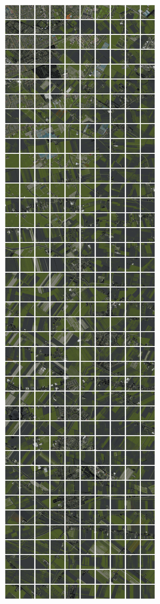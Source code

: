 <html>
<div>
<img src="https://github.com/HakkaTjakka/NL_TILE_MAP/blob/main/18/620/-1060/r.6200.-10600.png" height="44" width="44">
<img src="https://github.com/HakkaTjakka/NL_TILE_MAP/blob/main/18/620/-1060/r.6201.-10600.png" height="44" width="44">
<img src="https://github.com/HakkaTjakka/NL_TILE_MAP/blob/main/18/620/-1060/r.6202.-10600.png" height="44" width="44">
<img src="https://github.com/HakkaTjakka/NL_TILE_MAP/blob/main/18/620/-1060/r.6203.-10600.png" height="44" width="44">
<img src="https://github.com/HakkaTjakka/NL_TILE_MAP/blob/main/18/620/-1060/r.6204.-10600.png" height="44" width="44">
<img src="https://github.com/HakkaTjakka/NL_TILE_MAP/blob/main/18/620/-1060/r.6205.-10600.png" height="44" width="44">
<img src="https://github.com/HakkaTjakka/NL_TILE_MAP/blob/main/18/620/-1060/r.6206.-10600.png" height="44" width="44">
<img src="https://github.com/HakkaTjakka/NL_TILE_MAP/blob/main/18/620/-1060/r.6207.-10600.png" height="44" width="44">
<img src="https://github.com/HakkaTjakka/NL_TILE_MAP/blob/main/18/620/-1060/r.6208.-10600.png" height="44" width="44">
<img src="https://github.com/HakkaTjakka/NL_TILE_MAP/blob/main/18/620/-1060/r.6209.-10600.png" height="44" width="44">
<img src="https://github.com/HakkaTjakka/NL_TILE_MAP/blob/main/18/621/-1060/r.6210.-10600.png" height="44" width="44">
<img src="https://github.com/HakkaTjakka/NL_TILE_MAP/blob/main/18/621/-1060/r.6211.-10600.png" height="44" width="44">
<img src="https://github.com/HakkaTjakka/NL_TILE_MAP/blob/main/18/621/-1060/r.6212.-10600.png" height="44" width="44">
<img src="https://github.com/HakkaTjakka/NL_TILE_MAP/blob/main/18/621/-1060/r.6213.-10600.png" height="44" width="44">
<img src="https://github.com/HakkaTjakka/NL_TILE_MAP/blob/main/18/621/-1060/r.6214.-10600.png" height="44" width="44">
<img src="https://github.com/HakkaTjakka/NL_TILE_MAP/blob/main/18/621/-1060/r.6215.-10600.png" height="44" width="44">
<img src="https://github.com/HakkaTjakka/NL_TILE_MAP/blob/main/18/621/-1060/r.6216.-10600.png" height="44" width="44">
<img src="https://github.com/HakkaTjakka/NL_TILE_MAP/blob/main/18/621/-1060/r.6217.-10600.png" height="44" width="44">
<img src="https://github.com/HakkaTjakka/NL_TILE_MAP/blob/main/18/621/-1060/r.6218.-10600.png" height="44" width="44">
<img src="https://github.com/HakkaTjakka/NL_TILE_MAP/blob/main/18/621/-1060/r.6219.-10600.png" height="44" width="44">
<br>
<img src="https://github.com/HakkaTjakka/NL_TILE_MAP/blob/main/18/620/-1060/r.6200.-10599.png" height="44" width="44">
<img src="https://github.com/HakkaTjakka/NL_TILE_MAP/blob/main/18/620/-1060/r.6201.-10599.png" height="44" width="44">
<img src="https://github.com/HakkaTjakka/NL_TILE_MAP/blob/main/18/620/-1060/r.6202.-10599.png" height="44" width="44">
<img src="https://github.com/HakkaTjakka/NL_TILE_MAP/blob/main/18/620/-1060/r.6203.-10599.png" height="44" width="44">
<img src="https://github.com/HakkaTjakka/NL_TILE_MAP/blob/main/18/620/-1060/r.6204.-10599.png" height="44" width="44">
<img src="https://github.com/HakkaTjakka/NL_TILE_MAP/blob/main/18/620/-1060/r.6205.-10599.png" height="44" width="44">
<img src="https://github.com/HakkaTjakka/NL_TILE_MAP/blob/main/18/620/-1060/r.6206.-10599.png" height="44" width="44">
<img src="https://github.com/HakkaTjakka/NL_TILE_MAP/blob/main/18/620/-1060/r.6207.-10599.png" height="44" width="44">
<img src="https://github.com/HakkaTjakka/NL_TILE_MAP/blob/main/18/620/-1060/r.6208.-10599.png" height="44" width="44">
<img src="https://github.com/HakkaTjakka/NL_TILE_MAP/blob/main/18/620/-1060/r.6209.-10599.png" height="44" width="44">
<img src="https://github.com/HakkaTjakka/NL_TILE_MAP/blob/main/18/621/-1060/r.6210.-10599.png" height="44" width="44">
<img src="https://github.com/HakkaTjakka/NL_TILE_MAP/blob/main/18/621/-1060/r.6211.-10599.png" height="44" width="44">
<img src="https://github.com/HakkaTjakka/NL_TILE_MAP/blob/main/18/621/-1060/r.6212.-10599.png" height="44" width="44">
<img src="https://github.com/HakkaTjakka/NL_TILE_MAP/blob/main/18/621/-1060/r.6213.-10599.png" height="44" width="44">
<img src="https://github.com/HakkaTjakka/NL_TILE_MAP/blob/main/18/621/-1060/r.6214.-10599.png" height="44" width="44">
<img src="https://github.com/HakkaTjakka/NL_TILE_MAP/blob/main/18/621/-1060/r.6215.-10599.png" height="44" width="44">
<img src="https://github.com/HakkaTjakka/NL_TILE_MAP/blob/main/18/621/-1060/r.6216.-10599.png" height="44" width="44">
<img src="https://github.com/HakkaTjakka/NL_TILE_MAP/blob/main/18/621/-1060/r.6217.-10599.png" height="44" width="44">
<img src="https://github.com/HakkaTjakka/NL_TILE_MAP/blob/main/18/621/-1060/r.6218.-10599.png" height="44" width="44">
<img src="https://github.com/HakkaTjakka/NL_TILE_MAP/blob/main/18/621/-1060/r.6219.-10599.png" height="44" width="44">
<br>
<img src="https://github.com/HakkaTjakka/NL_TILE_MAP/blob/main/18/620/-1060/r.6200.-10598.png" height="44" width="44">
<img src="https://github.com/HakkaTjakka/NL_TILE_MAP/blob/main/18/620/-1060/r.6201.-10598.png" height="44" width="44">
<img src="https://github.com/HakkaTjakka/NL_TILE_MAP/blob/main/18/620/-1060/r.6202.-10598.png" height="44" width="44">
<img src="https://github.com/HakkaTjakka/NL_TILE_MAP/blob/main/18/620/-1060/r.6203.-10598.png" height="44" width="44">
<img src="https://github.com/HakkaTjakka/NL_TILE_MAP/blob/main/18/620/-1060/r.6204.-10598.png" height="44" width="44">
<img src="https://github.com/HakkaTjakka/NL_TILE_MAP/blob/main/18/620/-1060/r.6205.-10598.png" height="44" width="44">
<img src="https://github.com/HakkaTjakka/NL_TILE_MAP/blob/main/18/620/-1060/r.6206.-10598.png" height="44" width="44">
<img src="https://github.com/HakkaTjakka/NL_TILE_MAP/blob/main/18/620/-1060/r.6207.-10598.png" height="44" width="44">
<img src="https://github.com/HakkaTjakka/NL_TILE_MAP/blob/main/18/620/-1060/r.6208.-10598.png" height="44" width="44">
<img src="https://github.com/HakkaTjakka/NL_TILE_MAP/blob/main/18/620/-1060/r.6209.-10598.png" height="44" width="44">
<img src="https://github.com/HakkaTjakka/NL_TILE_MAP/blob/main/18/621/-1060/r.6210.-10598.png" height="44" width="44">
<img src="https://github.com/HakkaTjakka/NL_TILE_MAP/blob/main/18/621/-1060/r.6211.-10598.png" height="44" width="44">
<img src="https://github.com/HakkaTjakka/NL_TILE_MAP/blob/main/18/621/-1060/r.6212.-10598.png" height="44" width="44">
<img src="https://github.com/HakkaTjakka/NL_TILE_MAP/blob/main/18/621/-1060/r.6213.-10598.png" height="44" width="44">
<img src="https://github.com/HakkaTjakka/NL_TILE_MAP/blob/main/18/621/-1060/r.6214.-10598.png" height="44" width="44">
<img src="https://github.com/HakkaTjakka/NL_TILE_MAP/blob/main/18/621/-1060/r.6215.-10598.png" height="44" width="44">
<img src="https://github.com/HakkaTjakka/NL_TILE_MAP/blob/main/18/621/-1060/r.6216.-10598.png" height="44" width="44">
<img src="https://github.com/HakkaTjakka/NL_TILE_MAP/blob/main/18/621/-1060/r.6217.-10598.png" height="44" width="44">
<img src="https://github.com/HakkaTjakka/NL_TILE_MAP/blob/main/18/621/-1060/r.6218.-10598.png" height="44" width="44">
<img src="https://github.com/HakkaTjakka/NL_TILE_MAP/blob/main/18/621/-1060/r.6219.-10598.png" height="44" width="44">
<br>
<img src="https://github.com/HakkaTjakka/NL_TILE_MAP/blob/main/18/620/-1060/r.6200.-10597.png" height="44" width="44">
<img src="https://github.com/HakkaTjakka/NL_TILE_MAP/blob/main/18/620/-1060/r.6201.-10597.png" height="44" width="44">
<img src="https://github.com/HakkaTjakka/NL_TILE_MAP/blob/main/18/620/-1060/r.6202.-10597.png" height="44" width="44">
<img src="https://github.com/HakkaTjakka/NL_TILE_MAP/blob/main/18/620/-1060/r.6203.-10597.png" height="44" width="44">
<img src="https://github.com/HakkaTjakka/NL_TILE_MAP/blob/main/18/620/-1060/r.6204.-10597.png" height="44" width="44">
<img src="https://github.com/HakkaTjakka/NL_TILE_MAP/blob/main/18/620/-1060/r.6205.-10597.png" height="44" width="44">
<img src="https://github.com/HakkaTjakka/NL_TILE_MAP/blob/main/18/620/-1060/r.6206.-10597.png" height="44" width="44">
<img src="https://github.com/HakkaTjakka/NL_TILE_MAP/blob/main/18/620/-1060/r.6207.-10597.png" height="44" width="44">
<img src="https://github.com/HakkaTjakka/NL_TILE_MAP/blob/main/18/620/-1060/r.6208.-10597.png" height="44" width="44">
<img src="https://github.com/HakkaTjakka/NL_TILE_MAP/blob/main/18/620/-1060/r.6209.-10597.png" height="44" width="44">
<img src="https://github.com/HakkaTjakka/NL_TILE_MAP/blob/main/18/621/-1060/r.6210.-10597.png" height="44" width="44">
<img src="https://github.com/HakkaTjakka/NL_TILE_MAP/blob/main/18/621/-1060/r.6211.-10597.png" height="44" width="44">
<img src="https://github.com/HakkaTjakka/NL_TILE_MAP/blob/main/18/621/-1060/r.6212.-10597.png" height="44" width="44">
<img src="https://github.com/HakkaTjakka/NL_TILE_MAP/blob/main/18/621/-1060/r.6213.-10597.png" height="44" width="44">
<img src="https://github.com/HakkaTjakka/NL_TILE_MAP/blob/main/18/621/-1060/r.6214.-10597.png" height="44" width="44">
<img src="https://github.com/HakkaTjakka/NL_TILE_MAP/blob/main/18/621/-1060/r.6215.-10597.png" height="44" width="44">
<img src="https://github.com/HakkaTjakka/NL_TILE_MAP/blob/main/18/621/-1060/r.6216.-10597.png" height="44" width="44">
<img src="https://github.com/HakkaTjakka/NL_TILE_MAP/blob/main/18/621/-1060/r.6217.-10597.png" height="44" width="44">
<img src="https://github.com/HakkaTjakka/NL_TILE_MAP/blob/main/18/621/-1060/r.6218.-10597.png" height="44" width="44">
<img src="https://github.com/HakkaTjakka/NL_TILE_MAP/blob/main/18/621/-1060/r.6219.-10597.png" height="44" width="44">
<br>
<img src="https://github.com/HakkaTjakka/NL_TILE_MAP/blob/main/18/620/-1060/r.6200.-10596.png" height="44" width="44">
<img src="https://github.com/HakkaTjakka/NL_TILE_MAP/blob/main/18/620/-1060/r.6201.-10596.png" height="44" width="44">
<img src="https://github.com/HakkaTjakka/NL_TILE_MAP/blob/main/18/620/-1060/r.6202.-10596.png" height="44" width="44">
<img src="https://github.com/HakkaTjakka/NL_TILE_MAP/blob/main/18/620/-1060/r.6203.-10596.png" height="44" width="44">
<img src="https://github.com/HakkaTjakka/NL_TILE_MAP/blob/main/18/620/-1060/r.6204.-10596.png" height="44" width="44">
<img src="https://github.com/HakkaTjakka/NL_TILE_MAP/blob/main/18/620/-1060/r.6205.-10596.png" height="44" width="44">
<img src="https://github.com/HakkaTjakka/NL_TILE_MAP/blob/main/18/620/-1060/r.6206.-10596.png" height="44" width="44">
<img src="https://github.com/HakkaTjakka/NL_TILE_MAP/blob/main/18/620/-1060/r.6207.-10596.png" height="44" width="44">
<img src="https://github.com/HakkaTjakka/NL_TILE_MAP/blob/main/18/620/-1060/r.6208.-10596.png" height="44" width="44">
<img src="https://github.com/HakkaTjakka/NL_TILE_MAP/blob/main/18/620/-1060/r.6209.-10596.png" height="44" width="44">
<img src="https://github.com/HakkaTjakka/NL_TILE_MAP/blob/main/18/621/-1060/r.6210.-10596.png" height="44" width="44">
<img src="https://github.com/HakkaTjakka/NL_TILE_MAP/blob/main/18/621/-1060/r.6211.-10596.png" height="44" width="44">
<img src="https://github.com/HakkaTjakka/NL_TILE_MAP/blob/main/18/621/-1060/r.6212.-10596.png" height="44" width="44">
<img src="https://github.com/HakkaTjakka/NL_TILE_MAP/blob/main/18/621/-1060/r.6213.-10596.png" height="44" width="44">
<img src="https://github.com/HakkaTjakka/NL_TILE_MAP/blob/main/18/621/-1060/r.6214.-10596.png" height="44" width="44">
<img src="https://github.com/HakkaTjakka/NL_TILE_MAP/blob/main/18/621/-1060/r.6215.-10596.png" height="44" width="44">
<img src="https://github.com/HakkaTjakka/NL_TILE_MAP/blob/main/18/621/-1060/r.6216.-10596.png" height="44" width="44">
<img src="https://github.com/HakkaTjakka/NL_TILE_MAP/blob/main/18/621/-1060/r.6217.-10596.png" height="44" width="44">
<img src="https://github.com/HakkaTjakka/NL_TILE_MAP/blob/main/18/621/-1060/r.6218.-10596.png" height="44" width="44">
<img src="https://github.com/HakkaTjakka/NL_TILE_MAP/blob/main/18/621/-1060/r.6219.-10596.png" height="44" width="44">
<br>
<img src="https://github.com/HakkaTjakka/NL_TILE_MAP/blob/main/18/620/-1060/r.6200.-10595.png" height="44" width="44">
<img src="https://github.com/HakkaTjakka/NL_TILE_MAP/blob/main/18/620/-1060/r.6201.-10595.png" height="44" width="44">
<img src="https://github.com/HakkaTjakka/NL_TILE_MAP/blob/main/18/620/-1060/r.6202.-10595.png" height="44" width="44">
<img src="https://github.com/HakkaTjakka/NL_TILE_MAP/blob/main/18/620/-1060/r.6203.-10595.png" height="44" width="44">
<img src="https://github.com/HakkaTjakka/NL_TILE_MAP/blob/main/18/620/-1060/r.6204.-10595.png" height="44" width="44">
<img src="https://github.com/HakkaTjakka/NL_TILE_MAP/blob/main/18/620/-1060/r.6205.-10595.png" height="44" width="44">
<img src="https://github.com/HakkaTjakka/NL_TILE_MAP/blob/main/18/620/-1060/r.6206.-10595.png" height="44" width="44">
<img src="https://github.com/HakkaTjakka/NL_TILE_MAP/blob/main/18/620/-1060/r.6207.-10595.png" height="44" width="44">
<img src="https://github.com/HakkaTjakka/NL_TILE_MAP/blob/main/18/620/-1060/r.6208.-10595.png" height="44" width="44">
<img src="https://github.com/HakkaTjakka/NL_TILE_MAP/blob/main/18/620/-1060/r.6209.-10595.png" height="44" width="44">
<img src="https://github.com/HakkaTjakka/NL_TILE_MAP/blob/main/18/621/-1060/r.6210.-10595.png" height="44" width="44">
<img src="https://github.com/HakkaTjakka/NL_TILE_MAP/blob/main/18/621/-1060/r.6211.-10595.png" height="44" width="44">
<img src="https://github.com/HakkaTjakka/NL_TILE_MAP/blob/main/18/621/-1060/r.6212.-10595.png" height="44" width="44">
<img src="https://github.com/HakkaTjakka/NL_TILE_MAP/blob/main/18/621/-1060/r.6213.-10595.png" height="44" width="44">
<img src="https://github.com/HakkaTjakka/NL_TILE_MAP/blob/main/18/621/-1060/r.6214.-10595.png" height="44" width="44">
<img src="https://github.com/HakkaTjakka/NL_TILE_MAP/blob/main/18/621/-1060/r.6215.-10595.png" height="44" width="44">
<img src="https://github.com/HakkaTjakka/NL_TILE_MAP/blob/main/18/621/-1060/r.6216.-10595.png" height="44" width="44">
<img src="https://github.com/HakkaTjakka/NL_TILE_MAP/blob/main/18/621/-1060/r.6217.-10595.png" height="44" width="44">
<img src="https://github.com/HakkaTjakka/NL_TILE_MAP/blob/main/18/621/-1060/r.6218.-10595.png" height="44" width="44">
<img src="https://github.com/HakkaTjakka/NL_TILE_MAP/blob/main/18/621/-1060/r.6219.-10595.png" height="44" width="44">
<br>
<img src="https://github.com/HakkaTjakka/NL_TILE_MAP/blob/main/18/620/-1060/r.6200.-10594.png" height="44" width="44">
<img src="https://github.com/HakkaTjakka/NL_TILE_MAP/blob/main/18/620/-1060/r.6201.-10594.png" height="44" width="44">
<img src="https://github.com/HakkaTjakka/NL_TILE_MAP/blob/main/18/620/-1060/r.6202.-10594.png" height="44" width="44">
<img src="https://github.com/HakkaTjakka/NL_TILE_MAP/blob/main/18/620/-1060/r.6203.-10594.png" height="44" width="44">
<img src="https://github.com/HakkaTjakka/NL_TILE_MAP/blob/main/18/620/-1060/r.6204.-10594.png" height="44" width="44">
<img src="https://github.com/HakkaTjakka/NL_TILE_MAP/blob/main/18/620/-1060/r.6205.-10594.png" height="44" width="44">
<img src="https://github.com/HakkaTjakka/NL_TILE_MAP/blob/main/18/620/-1060/r.6206.-10594.png" height="44" width="44">
<img src="https://github.com/HakkaTjakka/NL_TILE_MAP/blob/main/18/620/-1060/r.6207.-10594.png" height="44" width="44">
<img src="https://github.com/HakkaTjakka/NL_TILE_MAP/blob/main/18/620/-1060/r.6208.-10594.png" height="44" width="44">
<img src="https://github.com/HakkaTjakka/NL_TILE_MAP/blob/main/18/620/-1060/r.6209.-10594.png" height="44" width="44">
<img src="https://github.com/HakkaTjakka/NL_TILE_MAP/blob/main/18/621/-1060/r.6210.-10594.png" height="44" width="44">
<img src="https://github.com/HakkaTjakka/NL_TILE_MAP/blob/main/18/621/-1060/r.6211.-10594.png" height="44" width="44">
<img src="https://github.com/HakkaTjakka/NL_TILE_MAP/blob/main/18/621/-1060/r.6212.-10594.png" height="44" width="44">
<img src="https://github.com/HakkaTjakka/NL_TILE_MAP/blob/main/18/621/-1060/r.6213.-10594.png" height="44" width="44">
<img src="https://github.com/HakkaTjakka/NL_TILE_MAP/blob/main/18/621/-1060/r.6214.-10594.png" height="44" width="44">
<img src="https://github.com/HakkaTjakka/NL_TILE_MAP/blob/main/18/621/-1060/r.6215.-10594.png" height="44" width="44">
<img src="https://github.com/HakkaTjakka/NL_TILE_MAP/blob/main/18/621/-1060/r.6216.-10594.png" height="44" width="44">
<img src="https://github.com/HakkaTjakka/NL_TILE_MAP/blob/main/18/621/-1060/r.6217.-10594.png" height="44" width="44">
<img src="https://github.com/HakkaTjakka/NL_TILE_MAP/blob/main/18/621/-1060/r.6218.-10594.png" height="44" width="44">
<img src="https://github.com/HakkaTjakka/NL_TILE_MAP/blob/main/18/621/-1060/r.6219.-10594.png" height="44" width="44">
<br>
<img src="https://github.com/HakkaTjakka/NL_TILE_MAP/blob/main/18/620/-1060/r.6200.-10593.png" height="44" width="44">
<img src="https://github.com/HakkaTjakka/NL_TILE_MAP/blob/main/18/620/-1060/r.6201.-10593.png" height="44" width="44">
<img src="https://github.com/HakkaTjakka/NL_TILE_MAP/blob/main/18/620/-1060/r.6202.-10593.png" height="44" width="44">
<img src="https://github.com/HakkaTjakka/NL_TILE_MAP/blob/main/18/620/-1060/r.6203.-10593.png" height="44" width="44">
<img src="https://github.com/HakkaTjakka/NL_TILE_MAP/blob/main/18/620/-1060/r.6204.-10593.png" height="44" width="44">
<img src="https://github.com/HakkaTjakka/NL_TILE_MAP/blob/main/18/620/-1060/r.6205.-10593.png" height="44" width="44">
<img src="https://github.com/HakkaTjakka/NL_TILE_MAP/blob/main/18/620/-1060/r.6206.-10593.png" height="44" width="44">
<img src="https://github.com/HakkaTjakka/NL_TILE_MAP/blob/main/18/620/-1060/r.6207.-10593.png" height="44" width="44">
<img src="https://github.com/HakkaTjakka/NL_TILE_MAP/blob/main/18/620/-1060/r.6208.-10593.png" height="44" width="44">
<img src="https://github.com/HakkaTjakka/NL_TILE_MAP/blob/main/18/620/-1060/r.6209.-10593.png" height="44" width="44">
<img src="https://github.com/HakkaTjakka/NL_TILE_MAP/blob/main/18/621/-1060/r.6210.-10593.png" height="44" width="44">
<img src="https://github.com/HakkaTjakka/NL_TILE_MAP/blob/main/18/621/-1060/r.6211.-10593.png" height="44" width="44">
<img src="https://github.com/HakkaTjakka/NL_TILE_MAP/blob/main/18/621/-1060/r.6212.-10593.png" height="44" width="44">
<img src="https://github.com/HakkaTjakka/NL_TILE_MAP/blob/main/18/621/-1060/r.6213.-10593.png" height="44" width="44">
<img src="https://github.com/HakkaTjakka/NL_TILE_MAP/blob/main/18/621/-1060/r.6214.-10593.png" height="44" width="44">
<img src="https://github.com/HakkaTjakka/NL_TILE_MAP/blob/main/18/621/-1060/r.6215.-10593.png" height="44" width="44">
<img src="https://github.com/HakkaTjakka/NL_TILE_MAP/blob/main/18/621/-1060/r.6216.-10593.png" height="44" width="44">
<img src="https://github.com/HakkaTjakka/NL_TILE_MAP/blob/main/18/621/-1060/r.6217.-10593.png" height="44" width="44">
<img src="https://github.com/HakkaTjakka/NL_TILE_MAP/blob/main/18/621/-1060/r.6218.-10593.png" height="44" width="44">
<img src="https://github.com/HakkaTjakka/NL_TILE_MAP/blob/main/18/621/-1060/r.6219.-10593.png" height="44" width="44">
<br>
<img src="https://github.com/HakkaTjakka/NL_TILE_MAP/blob/main/18/620/-1060/r.6200.-10592.png" height="44" width="44">
<img src="https://github.com/HakkaTjakka/NL_TILE_MAP/blob/main/18/620/-1060/r.6201.-10592.png" height="44" width="44">
<img src="https://github.com/HakkaTjakka/NL_TILE_MAP/blob/main/18/620/-1060/r.6202.-10592.png" height="44" width="44">
<img src="https://github.com/HakkaTjakka/NL_TILE_MAP/blob/main/18/620/-1060/r.6203.-10592.png" height="44" width="44">
<img src="https://github.com/HakkaTjakka/NL_TILE_MAP/blob/main/18/620/-1060/r.6204.-10592.png" height="44" width="44">
<img src="https://github.com/HakkaTjakka/NL_TILE_MAP/blob/main/18/620/-1060/r.6205.-10592.png" height="44" width="44">
<img src="https://github.com/HakkaTjakka/NL_TILE_MAP/blob/main/18/620/-1060/r.6206.-10592.png" height="44" width="44">
<img src="https://github.com/HakkaTjakka/NL_TILE_MAP/blob/main/18/620/-1060/r.6207.-10592.png" height="44" width="44">
<img src="https://github.com/HakkaTjakka/NL_TILE_MAP/blob/main/18/620/-1060/r.6208.-10592.png" height="44" width="44">
<img src="https://github.com/HakkaTjakka/NL_TILE_MAP/blob/main/18/620/-1060/r.6209.-10592.png" height="44" width="44">
<img src="https://github.com/HakkaTjakka/NL_TILE_MAP/blob/main/18/621/-1060/r.6210.-10592.png" height="44" width="44">
<img src="https://github.com/HakkaTjakka/NL_TILE_MAP/blob/main/18/621/-1060/r.6211.-10592.png" height="44" width="44">
<img src="https://github.com/HakkaTjakka/NL_TILE_MAP/blob/main/18/621/-1060/r.6212.-10592.png" height="44" width="44">
<img src="https://github.com/HakkaTjakka/NL_TILE_MAP/blob/main/18/621/-1060/r.6213.-10592.png" height="44" width="44">
<img src="https://github.com/HakkaTjakka/NL_TILE_MAP/blob/main/18/621/-1060/r.6214.-10592.png" height="44" width="44">
<img src="https://github.com/HakkaTjakka/NL_TILE_MAP/blob/main/18/621/-1060/r.6215.-10592.png" height="44" width="44">
<img src="https://github.com/HakkaTjakka/NL_TILE_MAP/blob/main/18/621/-1060/r.6216.-10592.png" height="44" width="44">
<img src="https://github.com/HakkaTjakka/NL_TILE_MAP/blob/main/18/621/-1060/r.6217.-10592.png" height="44" width="44">
<img src="https://github.com/HakkaTjakka/NL_TILE_MAP/blob/main/18/621/-1060/r.6218.-10592.png" height="44" width="44">
<img src="https://github.com/HakkaTjakka/NL_TILE_MAP/blob/main/18/621/-1060/r.6219.-10592.png" height="44" width="44">
<br>
<img src="https://github.com/HakkaTjakka/NL_TILE_MAP/blob/main/18/620/-1060/r.6200.-10591.png" height="44" width="44">
<img src="https://github.com/HakkaTjakka/NL_TILE_MAP/blob/main/18/620/-1060/r.6201.-10591.png" height="44" width="44">
<img src="https://github.com/HakkaTjakka/NL_TILE_MAP/blob/main/18/620/-1060/r.6202.-10591.png" height="44" width="44">
<img src="https://github.com/HakkaTjakka/NL_TILE_MAP/blob/main/18/620/-1060/r.6203.-10591.png" height="44" width="44">
<img src="https://github.com/HakkaTjakka/NL_TILE_MAP/blob/main/18/620/-1060/r.6204.-10591.png" height="44" width="44">
<img src="https://github.com/HakkaTjakka/NL_TILE_MAP/blob/main/18/620/-1060/r.6205.-10591.png" height="44" width="44">
<img src="https://github.com/HakkaTjakka/NL_TILE_MAP/blob/main/18/620/-1060/r.6206.-10591.png" height="44" width="44">
<img src="https://github.com/HakkaTjakka/NL_TILE_MAP/blob/main/18/620/-1060/r.6207.-10591.png" height="44" width="44">
<img src="https://github.com/HakkaTjakka/NL_TILE_MAP/blob/main/18/620/-1060/r.6208.-10591.png" height="44" width="44">
<img src="https://github.com/HakkaTjakka/NL_TILE_MAP/blob/main/18/620/-1060/r.6209.-10591.png" height="44" width="44">
<img src="https://github.com/HakkaTjakka/NL_TILE_MAP/blob/main/18/621/-1060/r.6210.-10591.png" height="44" width="44">
<img src="https://github.com/HakkaTjakka/NL_TILE_MAP/blob/main/18/621/-1060/r.6211.-10591.png" height="44" width="44">
<img src="https://github.com/HakkaTjakka/NL_TILE_MAP/blob/main/18/621/-1060/r.6212.-10591.png" height="44" width="44">
<img src="https://github.com/HakkaTjakka/NL_TILE_MAP/blob/main/18/621/-1060/r.6213.-10591.png" height="44" width="44">
<img src="https://github.com/HakkaTjakka/NL_TILE_MAP/blob/main/18/621/-1060/r.6214.-10591.png" height="44" width="44">
<img src="https://github.com/HakkaTjakka/NL_TILE_MAP/blob/main/18/621/-1060/r.6215.-10591.png" height="44" width="44">
<img src="https://github.com/HakkaTjakka/NL_TILE_MAP/blob/main/18/621/-1060/r.6216.-10591.png" height="44" width="44">
<img src="https://github.com/HakkaTjakka/NL_TILE_MAP/blob/main/18/621/-1060/r.6217.-10591.png" height="44" width="44">
<img src="https://github.com/HakkaTjakka/NL_TILE_MAP/blob/main/18/621/-1060/r.6218.-10591.png" height="44" width="44">
<img src="https://github.com/HakkaTjakka/NL_TILE_MAP/blob/main/18/621/-1060/r.6219.-10591.png" height="44" width="44">
<br>
<img src="https://github.com/HakkaTjakka/NL_TILE_MAP/blob/main/18/620/-1059/r.6200.-10590.png" height="44" width="44">
<img src="https://github.com/HakkaTjakka/NL_TILE_MAP/blob/main/18/620/-1059/r.6201.-10590.png" height="44" width="44">
<img src="https://github.com/HakkaTjakka/NL_TILE_MAP/blob/main/18/620/-1059/r.6202.-10590.png" height="44" width="44">
<img src="https://github.com/HakkaTjakka/NL_TILE_MAP/blob/main/18/620/-1059/r.6203.-10590.png" height="44" width="44">
<img src="https://github.com/HakkaTjakka/NL_TILE_MAP/blob/main/18/620/-1059/r.6204.-10590.png" height="44" width="44">
<img src="https://github.com/HakkaTjakka/NL_TILE_MAP/blob/main/18/620/-1059/r.6205.-10590.png" height="44" width="44">
<img src="https://github.com/HakkaTjakka/NL_TILE_MAP/blob/main/18/620/-1059/r.6206.-10590.png" height="44" width="44">
<img src="https://github.com/HakkaTjakka/NL_TILE_MAP/blob/main/18/620/-1059/r.6207.-10590.png" height="44" width="44">
<img src="https://github.com/HakkaTjakka/NL_TILE_MAP/blob/main/18/620/-1059/r.6208.-10590.png" height="44" width="44">
<img src="https://github.com/HakkaTjakka/NL_TILE_MAP/blob/main/18/620/-1059/r.6209.-10590.png" height="44" width="44">
<img src="https://github.com/HakkaTjakka/NL_TILE_MAP/blob/main/18/621/-1059/r.6210.-10590.png" height="44" width="44">
<img src="https://github.com/HakkaTjakka/NL_TILE_MAP/blob/main/18/621/-1059/r.6211.-10590.png" height="44" width="44">
<img src="https://github.com/HakkaTjakka/NL_TILE_MAP/blob/main/18/621/-1059/r.6212.-10590.png" height="44" width="44">
<img src="https://github.com/HakkaTjakka/NL_TILE_MAP/blob/main/18/621/-1059/r.6213.-10590.png" height="44" width="44">
<img src="https://github.com/HakkaTjakka/NL_TILE_MAP/blob/main/18/621/-1059/r.6214.-10590.png" height="44" width="44">
<img src="https://github.com/HakkaTjakka/NL_TILE_MAP/blob/main/18/621/-1059/r.6215.-10590.png" height="44" width="44">
<img src="https://github.com/HakkaTjakka/NL_TILE_MAP/blob/main/18/621/-1059/r.6216.-10590.png" height="44" width="44">
<img src="https://github.com/HakkaTjakka/NL_TILE_MAP/blob/main/18/621/-1059/r.6217.-10590.png" height="44" width="44">
<img src="https://github.com/HakkaTjakka/NL_TILE_MAP/blob/main/18/621/-1059/r.6218.-10590.png" height="44" width="44">
<img src="https://github.com/HakkaTjakka/NL_TILE_MAP/blob/main/18/621/-1059/r.6219.-10590.png" height="44" width="44">
<br>
<img src="https://github.com/HakkaTjakka/NL_TILE_MAP/blob/main/18/620/-1059/r.6200.-10589.png" height="44" width="44">
<img src="https://github.com/HakkaTjakka/NL_TILE_MAP/blob/main/18/620/-1059/r.6201.-10589.png" height="44" width="44">
<img src="https://github.com/HakkaTjakka/NL_TILE_MAP/blob/main/18/620/-1059/r.6202.-10589.png" height="44" width="44">
<img src="https://github.com/HakkaTjakka/NL_TILE_MAP/blob/main/18/620/-1059/r.6203.-10589.png" height="44" width="44">
<img src="https://github.com/HakkaTjakka/NL_TILE_MAP/blob/main/18/620/-1059/r.6204.-10589.png" height="44" width="44">
<img src="https://github.com/HakkaTjakka/NL_TILE_MAP/blob/main/18/620/-1059/r.6205.-10589.png" height="44" width="44">
<img src="https://github.com/HakkaTjakka/NL_TILE_MAP/blob/main/18/620/-1059/r.6206.-10589.png" height="44" width="44">
<img src="https://github.com/HakkaTjakka/NL_TILE_MAP/blob/main/18/620/-1059/r.6207.-10589.png" height="44" width="44">
<img src="https://github.com/HakkaTjakka/NL_TILE_MAP/blob/main/18/620/-1059/r.6208.-10589.png" height="44" width="44">
<img src="https://github.com/HakkaTjakka/NL_TILE_MAP/blob/main/18/620/-1059/r.6209.-10589.png" height="44" width="44">
<img src="https://github.com/HakkaTjakka/NL_TILE_MAP/blob/main/18/621/-1059/r.6210.-10589.png" height="44" width="44">
<img src="https://github.com/HakkaTjakka/NL_TILE_MAP/blob/main/18/621/-1059/r.6211.-10589.png" height="44" width="44">
<img src="https://github.com/HakkaTjakka/NL_TILE_MAP/blob/main/18/621/-1059/r.6212.-10589.png" height="44" width="44">
<img src="https://github.com/HakkaTjakka/NL_TILE_MAP/blob/main/18/621/-1059/r.6213.-10589.png" height="44" width="44">
<img src="https://github.com/HakkaTjakka/NL_TILE_MAP/blob/main/18/621/-1059/r.6214.-10589.png" height="44" width="44">
<img src="https://github.com/HakkaTjakka/NL_TILE_MAP/blob/main/18/621/-1059/r.6215.-10589.png" height="44" width="44">
<img src="https://github.com/HakkaTjakka/NL_TILE_MAP/blob/main/18/621/-1059/r.6216.-10589.png" height="44" width="44">
<img src="https://github.com/HakkaTjakka/NL_TILE_MAP/blob/main/18/621/-1059/r.6217.-10589.png" height="44" width="44">
<img src="https://github.com/HakkaTjakka/NL_TILE_MAP/blob/main/18/621/-1059/r.6218.-10589.png" height="44" width="44">
<img src="https://github.com/HakkaTjakka/NL_TILE_MAP/blob/main/18/621/-1059/r.6219.-10589.png" height="44" width="44">
<br>
<img src="https://github.com/HakkaTjakka/NL_TILE_MAP/blob/main/18/620/-1059/r.6200.-10588.png" height="44" width="44">
<img src="https://github.com/HakkaTjakka/NL_TILE_MAP/blob/main/18/620/-1059/r.6201.-10588.png" height="44" width="44">
<img src="https://github.com/HakkaTjakka/NL_TILE_MAP/blob/main/18/620/-1059/r.6202.-10588.png" height="44" width="44">
<img src="https://github.com/HakkaTjakka/NL_TILE_MAP/blob/main/18/620/-1059/r.6203.-10588.png" height="44" width="44">
<img src="https://github.com/HakkaTjakka/NL_TILE_MAP/blob/main/18/620/-1059/r.6204.-10588.png" height="44" width="44">
<img src="https://github.com/HakkaTjakka/NL_TILE_MAP/blob/main/18/620/-1059/r.6205.-10588.png" height="44" width="44">
<img src="https://github.com/HakkaTjakka/NL_TILE_MAP/blob/main/18/620/-1059/r.6206.-10588.png" height="44" width="44">
<img src="https://github.com/HakkaTjakka/NL_TILE_MAP/blob/main/18/620/-1059/r.6207.-10588.png" height="44" width="44">
<img src="https://github.com/HakkaTjakka/NL_TILE_MAP/blob/main/18/620/-1059/r.6208.-10588.png" height="44" width="44">
<img src="https://github.com/HakkaTjakka/NL_TILE_MAP/blob/main/18/620/-1059/r.6209.-10588.png" height="44" width="44">
<img src="https://github.com/HakkaTjakka/NL_TILE_MAP/blob/main/18/621/-1059/r.6210.-10588.png" height="44" width="44">
<img src="https://github.com/HakkaTjakka/NL_TILE_MAP/blob/main/18/621/-1059/r.6211.-10588.png" height="44" width="44">
<img src="https://github.com/HakkaTjakka/NL_TILE_MAP/blob/main/18/621/-1059/r.6212.-10588.png" height="44" width="44">
<img src="https://github.com/HakkaTjakka/NL_TILE_MAP/blob/main/18/621/-1059/r.6213.-10588.png" height="44" width="44">
<img src="https://github.com/HakkaTjakka/NL_TILE_MAP/blob/main/18/621/-1059/r.6214.-10588.png" height="44" width="44">
<img src="https://github.com/HakkaTjakka/NL_TILE_MAP/blob/main/18/621/-1059/r.6215.-10588.png" height="44" width="44">
<img src="https://github.com/HakkaTjakka/NL_TILE_MAP/blob/main/18/621/-1059/r.6216.-10588.png" height="44" width="44">
<img src="https://github.com/HakkaTjakka/NL_TILE_MAP/blob/main/18/621/-1059/r.6217.-10588.png" height="44" width="44">
<img src="https://github.com/HakkaTjakka/NL_TILE_MAP/blob/main/18/621/-1059/r.6218.-10588.png" height="44" width="44">
<img src="https://github.com/HakkaTjakka/NL_TILE_MAP/blob/main/18/621/-1059/r.6219.-10588.png" height="44" width="44">
<br>
<img src="https://github.com/HakkaTjakka/NL_TILE_MAP/blob/main/18/620/-1059/r.6200.-10587.png" height="44" width="44">
<img src="https://github.com/HakkaTjakka/NL_TILE_MAP/blob/main/18/620/-1059/r.6201.-10587.png" height="44" width="44">
<img src="https://github.com/HakkaTjakka/NL_TILE_MAP/blob/main/18/620/-1059/r.6202.-10587.png" height="44" width="44">
<img src="https://github.com/HakkaTjakka/NL_TILE_MAP/blob/main/18/620/-1059/r.6203.-10587.png" height="44" width="44">
<img src="https://github.com/HakkaTjakka/NL_TILE_MAP/blob/main/18/620/-1059/r.6204.-10587.png" height="44" width="44">
<img src="https://github.com/HakkaTjakka/NL_TILE_MAP/blob/main/18/620/-1059/r.6205.-10587.png" height="44" width="44">
<img src="https://github.com/HakkaTjakka/NL_TILE_MAP/blob/main/18/620/-1059/r.6206.-10587.png" height="44" width="44">
<img src="https://github.com/HakkaTjakka/NL_TILE_MAP/blob/main/18/620/-1059/r.6207.-10587.png" height="44" width="44">
<img src="https://github.com/HakkaTjakka/NL_TILE_MAP/blob/main/18/620/-1059/r.6208.-10587.png" height="44" width="44">
<img src="https://github.com/HakkaTjakka/NL_TILE_MAP/blob/main/18/620/-1059/r.6209.-10587.png" height="44" width="44">
<img src="https://github.com/HakkaTjakka/NL_TILE_MAP/blob/main/18/621/-1059/r.6210.-10587.png" height="44" width="44">
<img src="https://github.com/HakkaTjakka/NL_TILE_MAP/blob/main/18/621/-1059/r.6211.-10587.png" height="44" width="44">
<img src="https://github.com/HakkaTjakka/NL_TILE_MAP/blob/main/18/621/-1059/r.6212.-10587.png" height="44" width="44">
<img src="https://github.com/HakkaTjakka/NL_TILE_MAP/blob/main/18/621/-1059/r.6213.-10587.png" height="44" width="44">
<img src="https://github.com/HakkaTjakka/NL_TILE_MAP/blob/main/18/621/-1059/r.6214.-10587.png" height="44" width="44">
<img src="https://github.com/HakkaTjakka/NL_TILE_MAP/blob/main/18/621/-1059/r.6215.-10587.png" height="44" width="44">
<img src="https://github.com/HakkaTjakka/NL_TILE_MAP/blob/main/18/621/-1059/r.6216.-10587.png" height="44" width="44">
<img src="https://github.com/HakkaTjakka/NL_TILE_MAP/blob/main/18/621/-1059/r.6217.-10587.png" height="44" width="44">
<img src="https://github.com/HakkaTjakka/NL_TILE_MAP/blob/main/18/621/-1059/r.6218.-10587.png" height="44" width="44">
<img src="https://github.com/HakkaTjakka/NL_TILE_MAP/blob/main/18/621/-1059/r.6219.-10587.png" height="44" width="44">
<br>
<img src="https://github.com/HakkaTjakka/NL_TILE_MAP/blob/main/18/620/-1059/r.6200.-10586.png" height="44" width="44">
<img src="https://github.com/HakkaTjakka/NL_TILE_MAP/blob/main/18/620/-1059/r.6201.-10586.png" height="44" width="44">
<img src="https://github.com/HakkaTjakka/NL_TILE_MAP/blob/main/18/620/-1059/r.6202.-10586.png" height="44" width="44">
<img src="https://github.com/HakkaTjakka/NL_TILE_MAP/blob/main/18/620/-1059/r.6203.-10586.png" height="44" width="44">
<img src="https://github.com/HakkaTjakka/NL_TILE_MAP/blob/main/18/620/-1059/r.6204.-10586.png" height="44" width="44">
<img src="https://github.com/HakkaTjakka/NL_TILE_MAP/blob/main/18/620/-1059/r.6205.-10586.png" height="44" width="44">
<img src="https://github.com/HakkaTjakka/NL_TILE_MAP/blob/main/18/620/-1059/r.6206.-10586.png" height="44" width="44">
<img src="https://github.com/HakkaTjakka/NL_TILE_MAP/blob/main/18/620/-1059/r.6207.-10586.png" height="44" width="44">
<img src="https://github.com/HakkaTjakka/NL_TILE_MAP/blob/main/18/620/-1059/r.6208.-10586.png" height="44" width="44">
<img src="https://github.com/HakkaTjakka/NL_TILE_MAP/blob/main/18/620/-1059/r.6209.-10586.png" height="44" width="44">
<img src="https://github.com/HakkaTjakka/NL_TILE_MAP/blob/main/18/621/-1059/r.6210.-10586.png" height="44" width="44">
<img src="https://github.com/HakkaTjakka/NL_TILE_MAP/blob/main/18/621/-1059/r.6211.-10586.png" height="44" width="44">
<img src="https://github.com/HakkaTjakka/NL_TILE_MAP/blob/main/18/621/-1059/r.6212.-10586.png" height="44" width="44">
<img src="https://github.com/HakkaTjakka/NL_TILE_MAP/blob/main/18/621/-1059/r.6213.-10586.png" height="44" width="44">
<img src="https://github.com/HakkaTjakka/NL_TILE_MAP/blob/main/18/621/-1059/r.6214.-10586.png" height="44" width="44">
<img src="https://github.com/HakkaTjakka/NL_TILE_MAP/blob/main/18/621/-1059/r.6215.-10586.png" height="44" width="44">
<img src="https://github.com/HakkaTjakka/NL_TILE_MAP/blob/main/18/621/-1059/r.6216.-10586.png" height="44" width="44">
<img src="https://github.com/HakkaTjakka/NL_TILE_MAP/blob/main/18/621/-1059/r.6217.-10586.png" height="44" width="44">
<img src="https://github.com/HakkaTjakka/NL_TILE_MAP/blob/main/18/621/-1059/r.6218.-10586.png" height="44" width="44">
<img src="https://github.com/HakkaTjakka/NL_TILE_MAP/blob/main/18/621/-1059/r.6219.-10586.png" height="44" width="44">
<br>
<img src="https://github.com/HakkaTjakka/NL_TILE_MAP/blob/main/18/620/-1059/r.6200.-10585.png" height="44" width="44">
<img src="https://github.com/HakkaTjakka/NL_TILE_MAP/blob/main/18/620/-1059/r.6201.-10585.png" height="44" width="44">
<img src="https://github.com/HakkaTjakka/NL_TILE_MAP/blob/main/18/620/-1059/r.6202.-10585.png" height="44" width="44">
<img src="https://github.com/HakkaTjakka/NL_TILE_MAP/blob/main/18/620/-1059/r.6203.-10585.png" height="44" width="44">
<img src="https://github.com/HakkaTjakka/NL_TILE_MAP/blob/main/18/620/-1059/r.6204.-10585.png" height="44" width="44">
<img src="https://github.com/HakkaTjakka/NL_TILE_MAP/blob/main/18/620/-1059/r.6205.-10585.png" height="44" width="44">
<img src="https://github.com/HakkaTjakka/NL_TILE_MAP/blob/main/18/620/-1059/r.6206.-10585.png" height="44" width="44">
<img src="https://github.com/HakkaTjakka/NL_TILE_MAP/blob/main/18/620/-1059/r.6207.-10585.png" height="44" width="44">
<img src="https://github.com/HakkaTjakka/NL_TILE_MAP/blob/main/18/620/-1059/r.6208.-10585.png" height="44" width="44">
<img src="https://github.com/HakkaTjakka/NL_TILE_MAP/blob/main/18/620/-1059/r.6209.-10585.png" height="44" width="44">
<img src="https://github.com/HakkaTjakka/NL_TILE_MAP/blob/main/18/621/-1059/r.6210.-10585.png" height="44" width="44">
<img src="https://github.com/HakkaTjakka/NL_TILE_MAP/blob/main/18/621/-1059/r.6211.-10585.png" height="44" width="44">
<img src="https://github.com/HakkaTjakka/NL_TILE_MAP/blob/main/18/621/-1059/r.6212.-10585.png" height="44" width="44">
<img src="https://github.com/HakkaTjakka/NL_TILE_MAP/blob/main/18/621/-1059/r.6213.-10585.png" height="44" width="44">
<img src="https://github.com/HakkaTjakka/NL_TILE_MAP/blob/main/18/621/-1059/r.6214.-10585.png" height="44" width="44">
<img src="https://github.com/HakkaTjakka/NL_TILE_MAP/blob/main/18/621/-1059/r.6215.-10585.png" height="44" width="44">
<img src="https://github.com/HakkaTjakka/NL_TILE_MAP/blob/main/18/621/-1059/r.6216.-10585.png" height="44" width="44">
<img src="https://github.com/HakkaTjakka/NL_TILE_MAP/blob/main/18/621/-1059/r.6217.-10585.png" height="44" width="44">
<img src="https://github.com/HakkaTjakka/NL_TILE_MAP/blob/main/18/621/-1059/r.6218.-10585.png" height="44" width="44">
<img src="https://github.com/HakkaTjakka/NL_TILE_MAP/blob/main/18/621/-1059/r.6219.-10585.png" height="44" width="44">
<br>
<img src="https://github.com/HakkaTjakka/NL_TILE_MAP/blob/main/18/620/-1059/r.6200.-10584.png" height="44" width="44">
<img src="https://github.com/HakkaTjakka/NL_TILE_MAP/blob/main/18/620/-1059/r.6201.-10584.png" height="44" width="44">
<img src="https://github.com/HakkaTjakka/NL_TILE_MAP/blob/main/18/620/-1059/r.6202.-10584.png" height="44" width="44">
<img src="https://github.com/HakkaTjakka/NL_TILE_MAP/blob/main/18/620/-1059/r.6203.-10584.png" height="44" width="44">
<img src="https://github.com/HakkaTjakka/NL_TILE_MAP/blob/main/18/620/-1059/r.6204.-10584.png" height="44" width="44">
<img src="https://github.com/HakkaTjakka/NL_TILE_MAP/blob/main/18/620/-1059/r.6205.-10584.png" height="44" width="44">
<img src="https://github.com/HakkaTjakka/NL_TILE_MAP/blob/main/18/620/-1059/r.6206.-10584.png" height="44" width="44">
<img src="https://github.com/HakkaTjakka/NL_TILE_MAP/blob/main/18/620/-1059/r.6207.-10584.png" height="44" width="44">
<img src="https://github.com/HakkaTjakka/NL_TILE_MAP/blob/main/18/620/-1059/r.6208.-10584.png" height="44" width="44">
<img src="https://github.com/HakkaTjakka/NL_TILE_MAP/blob/main/18/620/-1059/r.6209.-10584.png" height="44" width="44">
<img src="https://github.com/HakkaTjakka/NL_TILE_MAP/blob/main/18/621/-1059/r.6210.-10584.png" height="44" width="44">
<img src="https://github.com/HakkaTjakka/NL_TILE_MAP/blob/main/18/621/-1059/r.6211.-10584.png" height="44" width="44">
<img src="https://github.com/HakkaTjakka/NL_TILE_MAP/blob/main/18/621/-1059/r.6212.-10584.png" height="44" width="44">
<img src="https://github.com/HakkaTjakka/NL_TILE_MAP/blob/main/18/621/-1059/r.6213.-10584.png" height="44" width="44">
<img src="https://github.com/HakkaTjakka/NL_TILE_MAP/blob/main/18/621/-1059/r.6214.-10584.png" height="44" width="44">
<img src="https://github.com/HakkaTjakka/NL_TILE_MAP/blob/main/18/621/-1059/r.6215.-10584.png" height="44" width="44">
<img src="https://github.com/HakkaTjakka/NL_TILE_MAP/blob/main/18/621/-1059/r.6216.-10584.png" height="44" width="44">
<img src="https://github.com/HakkaTjakka/NL_TILE_MAP/blob/main/18/621/-1059/r.6217.-10584.png" height="44" width="44">
<img src="https://github.com/HakkaTjakka/NL_TILE_MAP/blob/main/18/621/-1059/r.6218.-10584.png" height="44" width="44">
<img src="https://github.com/HakkaTjakka/NL_TILE_MAP/blob/main/18/621/-1059/r.6219.-10584.png" height="44" width="44">
<br>
<img src="https://github.com/HakkaTjakka/NL_TILE_MAP/blob/main/18/620/-1059/r.6200.-10583.png" height="44" width="44">
<img src="https://github.com/HakkaTjakka/NL_TILE_MAP/blob/main/18/620/-1059/r.6201.-10583.png" height="44" width="44">
<img src="https://github.com/HakkaTjakka/NL_TILE_MAP/blob/main/18/620/-1059/r.6202.-10583.png" height="44" width="44">
<img src="https://github.com/HakkaTjakka/NL_TILE_MAP/blob/main/18/620/-1059/r.6203.-10583.png" height="44" width="44">
<img src="https://github.com/HakkaTjakka/NL_TILE_MAP/blob/main/18/620/-1059/r.6204.-10583.png" height="44" width="44">
<img src="https://github.com/HakkaTjakka/NL_TILE_MAP/blob/main/18/620/-1059/r.6205.-10583.png" height="44" width="44">
<img src="https://github.com/HakkaTjakka/NL_TILE_MAP/blob/main/18/620/-1059/r.6206.-10583.png" height="44" width="44">
<img src="https://github.com/HakkaTjakka/NL_TILE_MAP/blob/main/18/620/-1059/r.6207.-10583.png" height="44" width="44">
<img src="https://github.com/HakkaTjakka/NL_TILE_MAP/blob/main/18/620/-1059/r.6208.-10583.png" height="44" width="44">
<img src="https://github.com/HakkaTjakka/NL_TILE_MAP/blob/main/18/620/-1059/r.6209.-10583.png" height="44" width="44">
<img src="https://github.com/HakkaTjakka/NL_TILE_MAP/blob/main/18/621/-1059/r.6210.-10583.png" height="44" width="44">
<img src="https://github.com/HakkaTjakka/NL_TILE_MAP/blob/main/18/621/-1059/r.6211.-10583.png" height="44" width="44">
<img src="https://github.com/HakkaTjakka/NL_TILE_MAP/blob/main/18/621/-1059/r.6212.-10583.png" height="44" width="44">
<img src="https://github.com/HakkaTjakka/NL_TILE_MAP/blob/main/18/621/-1059/r.6213.-10583.png" height="44" width="44">
<img src="https://github.com/HakkaTjakka/NL_TILE_MAP/blob/main/18/621/-1059/r.6214.-10583.png" height="44" width="44">
<img src="https://github.com/HakkaTjakka/NL_TILE_MAP/blob/main/18/621/-1059/r.6215.-10583.png" height="44" width="44">
<img src="https://github.com/HakkaTjakka/NL_TILE_MAP/blob/main/18/621/-1059/r.6216.-10583.png" height="44" width="44">
<img src="https://github.com/HakkaTjakka/NL_TILE_MAP/blob/main/18/621/-1059/r.6217.-10583.png" height="44" width="44">
<img src="https://github.com/HakkaTjakka/NL_TILE_MAP/blob/main/18/621/-1059/r.6218.-10583.png" height="44" width="44">
<img src="https://github.com/HakkaTjakka/NL_TILE_MAP/blob/main/18/621/-1059/r.6219.-10583.png" height="44" width="44">
<br>
<img src="https://github.com/HakkaTjakka/NL_TILE_MAP/blob/main/18/620/-1059/r.6200.-10582.png" height="44" width="44">
<img src="https://github.com/HakkaTjakka/NL_TILE_MAP/blob/main/18/620/-1059/r.6201.-10582.png" height="44" width="44">
<img src="https://github.com/HakkaTjakka/NL_TILE_MAP/blob/main/18/620/-1059/r.6202.-10582.png" height="44" width="44">
<img src="https://github.com/HakkaTjakka/NL_TILE_MAP/blob/main/18/620/-1059/r.6203.-10582.png" height="44" width="44">
<img src="https://github.com/HakkaTjakka/NL_TILE_MAP/blob/main/18/620/-1059/r.6204.-10582.png" height="44" width="44">
<img src="https://github.com/HakkaTjakka/NL_TILE_MAP/blob/main/18/620/-1059/r.6205.-10582.png" height="44" width="44">
<img src="https://github.com/HakkaTjakka/NL_TILE_MAP/blob/main/18/620/-1059/r.6206.-10582.png" height="44" width="44">
<img src="https://github.com/HakkaTjakka/NL_TILE_MAP/blob/main/18/620/-1059/r.6207.-10582.png" height="44" width="44">
<img src="https://github.com/HakkaTjakka/NL_TILE_MAP/blob/main/18/620/-1059/r.6208.-10582.png" height="44" width="44">
<img src="https://github.com/HakkaTjakka/NL_TILE_MAP/blob/main/18/620/-1059/r.6209.-10582.png" height="44" width="44">
<img src="https://github.com/HakkaTjakka/NL_TILE_MAP/blob/main/18/621/-1059/r.6210.-10582.png" height="44" width="44">
<img src="https://github.com/HakkaTjakka/NL_TILE_MAP/blob/main/18/621/-1059/r.6211.-10582.png" height="44" width="44">
<img src="https://github.com/HakkaTjakka/NL_TILE_MAP/blob/main/18/621/-1059/r.6212.-10582.png" height="44" width="44">
<img src="https://github.com/HakkaTjakka/NL_TILE_MAP/blob/main/18/621/-1059/r.6213.-10582.png" height="44" width="44">
<img src="https://github.com/HakkaTjakka/NL_TILE_MAP/blob/main/18/621/-1059/r.6214.-10582.png" height="44" width="44">
<img src="https://github.com/HakkaTjakka/NL_TILE_MAP/blob/main/18/621/-1059/r.6215.-10582.png" height="44" width="44">
<img src="https://github.com/HakkaTjakka/NL_TILE_MAP/blob/main/18/621/-1059/r.6216.-10582.png" height="44" width="44">
<img src="https://github.com/HakkaTjakka/NL_TILE_MAP/blob/main/18/621/-1059/r.6217.-10582.png" height="44" width="44">
<img src="https://github.com/HakkaTjakka/NL_TILE_MAP/blob/main/18/621/-1059/r.6218.-10582.png" height="44" width="44">
<img src="https://github.com/HakkaTjakka/NL_TILE_MAP/blob/main/18/621/-1059/r.6219.-10582.png" height="44" width="44">
<br>
<img src="https://github.com/HakkaTjakka/NL_TILE_MAP/blob/main/18/620/-1059/r.6200.-10581.png" height="44" width="44">
<img src="https://github.com/HakkaTjakka/NL_TILE_MAP/blob/main/18/620/-1059/r.6201.-10581.png" height="44" width="44">
<img src="https://github.com/HakkaTjakka/NL_TILE_MAP/blob/main/18/620/-1059/r.6202.-10581.png" height="44" width="44">
<img src="https://github.com/HakkaTjakka/NL_TILE_MAP/blob/main/18/620/-1059/r.6203.-10581.png" height="44" width="44">
<img src="https://github.com/HakkaTjakka/NL_TILE_MAP/blob/main/18/620/-1059/r.6204.-10581.png" height="44" width="44">
<img src="https://github.com/HakkaTjakka/NL_TILE_MAP/blob/main/18/620/-1059/r.6205.-10581.png" height="44" width="44">
<img src="https://github.com/HakkaTjakka/NL_TILE_MAP/blob/main/18/620/-1059/r.6206.-10581.png" height="44" width="44">
<img src="https://github.com/HakkaTjakka/NL_TILE_MAP/blob/main/18/620/-1059/r.6207.-10581.png" height="44" width="44">
<img src="https://github.com/HakkaTjakka/NL_TILE_MAP/blob/main/18/620/-1059/r.6208.-10581.png" height="44" width="44">
<img src="https://github.com/HakkaTjakka/NL_TILE_MAP/blob/main/18/620/-1059/r.6209.-10581.png" height="44" width="44">
<img src="https://github.com/HakkaTjakka/NL_TILE_MAP/blob/main/18/621/-1059/r.6210.-10581.png" height="44" width="44">
<img src="https://github.com/HakkaTjakka/NL_TILE_MAP/blob/main/18/621/-1059/r.6211.-10581.png" height="44" width="44">
<img src="https://github.com/HakkaTjakka/NL_TILE_MAP/blob/main/18/621/-1059/r.6212.-10581.png" height="44" width="44">
<img src="https://github.com/HakkaTjakka/NL_TILE_MAP/blob/main/18/621/-1059/r.6213.-10581.png" height="44" width="44">
<img src="https://github.com/HakkaTjakka/NL_TILE_MAP/blob/main/18/621/-1059/r.6214.-10581.png" height="44" width="44">
<img src="https://github.com/HakkaTjakka/NL_TILE_MAP/blob/main/18/621/-1059/r.6215.-10581.png" height="44" width="44">
<img src="https://github.com/HakkaTjakka/NL_TILE_MAP/blob/main/18/621/-1059/r.6216.-10581.png" height="44" width="44">
<img src="https://github.com/HakkaTjakka/NL_TILE_MAP/blob/main/18/621/-1059/r.6217.-10581.png" height="44" width="44">
<img src="https://github.com/HakkaTjakka/NL_TILE_MAP/blob/main/18/621/-1059/r.6218.-10581.png" height="44" width="44">
<img src="https://github.com/HakkaTjakka/NL_TILE_MAP/blob/main/18/621/-1059/r.6219.-10581.png" height="44" width="44">
<br>
</div>
</html>
